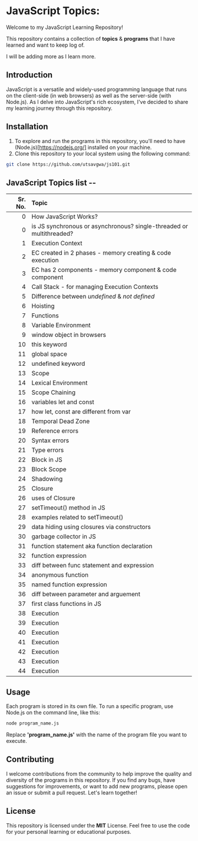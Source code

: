 ﻿# JavaScript Topics:

Welcome to my JavaScript Learning Repository!

This repository contains a collection of **topics** & **programs** that I have learned and want to keep log of.

I will be adding more as I learn more.

## Introduction

JavaScript is a versatile and widely-used programming language that runs on the client-side (in web browsers) as well as the server-side (with Node.js). As I delve into JavaScript's rich ecosystem, I've decided to share my learning journey through this repository.

## Installation

1. To explore and run the programs in this repository, you'll need to have (Node.js)[https://nodejs.org/] installed on your machine.
2. Clone this repository to your local system using the following command:

```bash
git clone https://github.com/utsavgwa/js101.git
```

## JavaScript Topics list --

| Sr. No. | Topic                                                                |
| ------: | :------------------------------------------------------------------- |
|       0 | How JavaScript Works?                                                |
|       0 | is JS synchronous or asynchronous? single-threaded or multithreaded? |
|       1 | Execution Context                                                    |
|       2 | EC created in 2 phases - memory creating & code execution            |
|       3 | EC has 2 components - memory component & code component              |
|       4 | Call Stack - for managing Execution Contexts                         |
|       5 | Difference between _undefined_ & _not defined_                       |
|       6 | Hoisting                                                             |
|       7 | Functions                                                            |
|       8 | Variable Environment                                                 |
|       9 | window object in browsers                                            |
|      10 | this keyword                                                         |
|      11 | global space                                                         |
|      12 | undefined keyword                                                    |
|      13 | Scope                                                                |
|      14 | Lexical Environment                                                  |
|      15 | Scope Chaining                                                       |
|      16 | variables let and const                                              |
|      17 | how let, const are different from var                                |
|      18 | Temporal Dead Zone                                                   |
|      19 | Reference errors                                                     |
|      20 | Syntax errors                                                        |
|      21 | Type errors                                                          |
|      22 | Block in JS                                                          |
|      23 | Block Scope                                                          |
|      24 | Shadowing                                                            |
|      25 | Closure                                                              |
|      26 | uses of Closure                                                      |
|      27 | setTimeout() method in JS                                            |
|      28 | examples related to setTimeout()                                     |
|      29 | data hiding using closures via constructors                          |
|      30 | garbage collector in JS                                              |
|      31 | function statement aka function declaration                          |
|      32 | function expression                                                  |
|      33 | diff between func statement and expression                           |
|      34 | anonymous function                                                   |
|      35 | named function expression                                            |
|      36 | diff between parameter and arguement                                 |
|      37 | first class functions in JS                                          |
|      38 | Execution                                                            |
|      39 | Execution                                                            |
|      40 | Execution                                                            |
|      41 | Execution                                                            |
|      42 | Execution                                                            |
|      43 | Execution                                                            |
|      44 | Execution                                                            |

## Usage

Each program is stored in its own file. To run a specific program, use Node.js on the command line, like this:

```bash
node program_name.js
```

Replace **'program_name.js'** with the name of the program file you want to execute.

## Contributing

I welcome contributions from the community to help improve the quality and diversity of the programs in this repository. If you find any bugs, have suggestions for improvements, or want to add new programs, please open an issue or submit a pull request. Let's learn together!

## License

This repository is licensed under the **MIT** License. Feel free to use the code for your personal learning or educational purposes.
